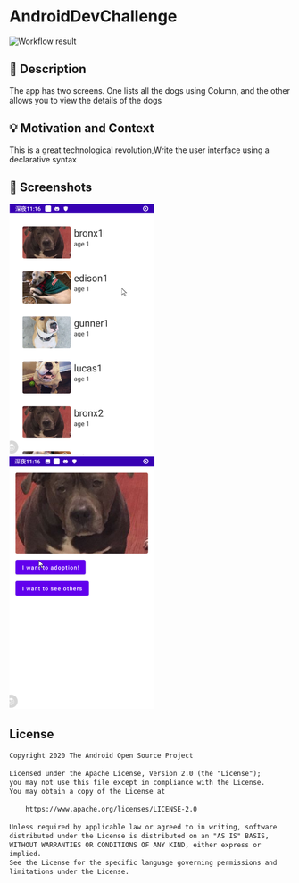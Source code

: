 # AndroidDevChallenge
<!--- Replace <OWNER> with your Github Username and <REPOSITORY> with the name of your repository. -->
<!--- You can find both of these in the url bar when you open your repository in github. -->
![Workflow result](https://github.com/yndongyong/compose-test/workflows/Check/badge.svg)


## :scroll: Description
<!--- Describe your app in one or two sentences -->
The app has two screens. One lists all the dogs using Column, and the other allows you to view the details of the dogs

## :bulb: Motivation and Context
<!--- Optionally point readers to interesting parts of your submission. -->
<!--- What are you especially proud of? -->
This is a great technological revolution,Write the user interface using a declarative syntax

## :camera_flash: Screenshots
<!-- You can add more screenshots here if you like -->
<img src="/results/screenshot_1.png" width="260">&emsp;<img src="/results/screenshot_2.png" width="260">

## License
```
Copyright 2020 The Android Open Source Project

Licensed under the Apache License, Version 2.0 (the "License");
you may not use this file except in compliance with the License.
You may obtain a copy of the License at

    https://www.apache.org/licenses/LICENSE-2.0

Unless required by applicable law or agreed to in writing, software
distributed under the License is distributed on an "AS IS" BASIS,
WITHOUT WARRANTIES OR CONDITIONS OF ANY KIND, either express or implied.
See the License for the specific language governing permissions and
limitations under the License.
```